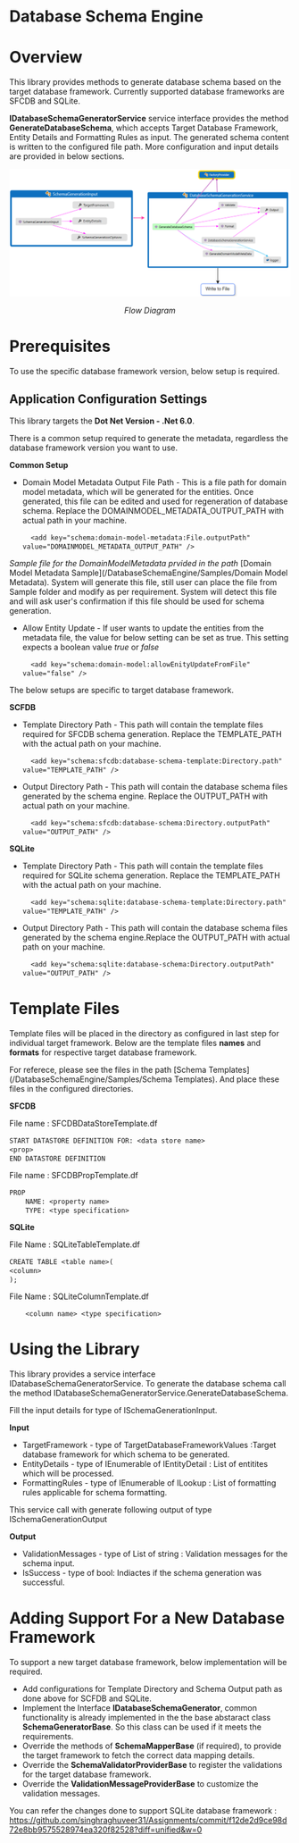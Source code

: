 # Database Schema Engine

# Overview

This library provides methods to generate database schema based on the target database framework. Currently supported database frameworks are SFCDB and SQLite.

**IDatabaseSchemaGeneratorService** service interface provides the method **GenerateDatabaseSchema**, which accepts Target Database Framework, Entity Details and Formatting Rules as input. The generated schema content is written to the configured file path. More configuration and input details are provided in below sections.

![](DatabaseSchemaEngine.PNG)
*<p align="center">Flow Diagram</p>*

# Prerequisites
To use the specific database framework version, below setup is required.

## Application Configuration Settings

This library targets the  **Dot Net Version - .Net 6.0**.

There is a common setup required to generate the metadata, regardless the database framework version you want to use.

**Common Setup**
- Domain Model Metadata Output File Path - This is a file path for domain model metadata, which will be generated for the entities. Once generated, this file can be edited and used for regeneration of database schema. Replace the DOMAINMODEL_METADATA_OUTPUT_PATH with actual path in your machine.

        <add key="schema:domain-model-metadata:File.outputPath" value="DOMAINMODEL_METADATA_OUTPUT_PATH" />

*Sample file for the DomainModelMetadata prvided in the path* [Domain Model Metadata Sample](/DatabaseSchemaEngine/Samples/Domain Model Metadata). System will generate this file, still user can place the file from Sample folder and modify as per requirement. System will detect this file and will ask user's confirmation if this file should be used for schema generation.

- Allow Entity Update - If user wants to update the entities from the metadata file, the value for below setting can be set as true. This setting expects a boolean value *true* or *false*

        <add key="schema:domain-model:allowEnityUpdateFromFile" value="false" />


The below setups are specific to target database framework.

**SCFDB**
- Template Directory Path - This path will contain the template files required for SFCDB schema generation. Replace the TEMPLATE_PATH with the actual path on your machine.
         
        <add key="schema:sfcdb:database-schema-template:Directory.path" value="TEMPLATE_PATH" />
- Output Directory Path - This path will contain the database schema files generated by the schema engine. Replace the OUTPUT_PATH with actual path on your machine.

        <add key="schema:sfcdb:database-schema:Directory.outputPath" value="OUTPUT_PATH" />

**SQLite**
- Template Directory Path - This path will contain the template files required for SQLite schema generation. Replace the TEMPLATE_PATH with the actual path on your machine.

        <add key="schema:sqlite:database-schema-template:Directory.path" value="TEMPLATE_PATH" />
- Output Directory Path - This path will contain the database schema files generated by the schema engine.Replace the OUTPUT_PATH with actual path on your machine.

        <add key="schema:sqlite:database-schema:Directory.outputPath" value="OUTPUT_PATH" />

# Template Files
Template files will be placed in the directory as configured in last step for individual target framework. Below are the template files **names** and **formats** for respective target database framework.

For referece, please see the files in the path [Schema Templates](/DatabaseSchemaEngine/Samples/Schema Templates). And place these files in the configured directories.

**SFCDB**

File name : SFCDBDataStoreTemplate.df

    START DATASTORE DEFINITION FOR: <data store name>
    <prop>
    END DATASTORE DEFINITION

File name : SFCDBPropTemplate.df

    PROP
        NAME: <property name>
        TYPE: <type specification>

**SQLite**

File Name : SQLiteTableTemplate.df

    CREATE TABLE <table name>(
    <column>
    );

File Name : SQLiteColumnTemplate.df

        <column name> <type specification>


# Using the Library

This library provides a service interface IDatabaseSchemaGeneratorService. To generate the database schema call the method IDatabaseSchemaGeneratorService.GenerateDatabaseSchema.

Fill the input details for type of ISchemaGenerationInput.

**Input**
- TargetFramework - type of TargetDatabaseFrameworkValues :Target database framework for which schema to be generated.
- EntityDetails - type of IEnumerable of IEntityDetail : List of entitites which will be processed.
- FormattingRules - type of IEnumerable of ILookup : List of formatting rules applicable for schema formatting. 

This service call with generate following output of type ISchemaGenerationOutput

**Output**
- ValidationMessages - type of List of string : Validation messages for the schema input.
- IsSuccess - type of bool: Indiactes if the schema generation was successful.

# Adding Support For a New Database Framework
To support a new target database framework, below implementation will be required.
- Add configurations  for Template Directory and Schema Output path as done above for SCFDB and SQLite.
- Implement the Interface **IDatabaseSchemaGenerator**, common functionality is already implemented in the the base abstaract class **SchemaGeneratorBase**. So this class can be used if it meets the requirements.
- Override the methods of **SchemaMapperBase** (if required), to provide the target framework to fetch the correct data mapping details.
- Override the **SchemaValidatorProviderBase** to register the validations for the target database framework.
- Override the **ValidationMessageProviderBase** to customize the validation messages.

You can refer the changes done to support SQLite database framework : https://github.com/singhraghuveer31/Assignments/commit/f12de2d9ce98d72e8bb9575528974ea320f82528?diff=unified&w=0

